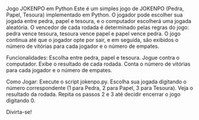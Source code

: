 Jogo JOKENPO em Python
Este é um simples jogo de JOKENPO (Pedra, Papel, Tesoura) implementado em Python. 
O jogador pode escolher sua jogada entre pedra, papel e tesoura, e o computador escolherá uma jogada aleatória.
O vencedor de cada rodada é determinado pelas regras do jogo: pedra vence tesoura, tesoura vence papel e papel vence pedra. 
O jogo continua até que o jogador opte por sair, e em seguida, são exibidos o número de vitórias para cada jogador e o número de empates.

Funcionalidades:
Escolha entre pedra, papel e tesoura.
Jogue contra o computador.
Exibe o resultado de cada rodada.
Conta o número de vitórias para cada jogador e o número de empates.

Como Jogar:
Execute o script jokenpo.py.
Escolha sua jogada digitando o número correspondente (1 para Pedra, 2 para Papel, 3 para Tesoura).
Veja o resultado da rodada.
Repita os passos 2 e 3 até decidir encerrar o jogo digitando 0.

Divirta-se!


